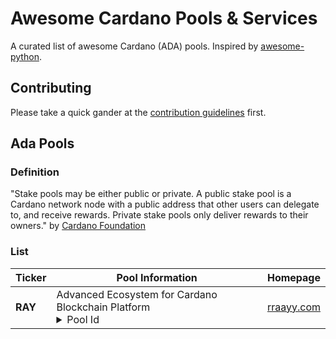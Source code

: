 # Awesome Cardano Pools & Services

A curated list of awesome Cardano (ADA) pools. Inspired by [awesome-python](https://github.com/vinta/awesome-python).

## Contributing

Please take a quick gander at the [contribution guidelines](CONTRIBUTING.md) first.

## Ada Pools

### Definition

"Stake pools may be either public or private. A public stake pool is a Cardano network node with a public address that other users can delegate to, and receive rewards. Private stake pools only deliver rewards to their owners." by [Cardano Foundation](https://cardano.org/stake-pool-operation#stake-pool)

### List


|Ticker|Pool Information|Homepage|
|---|---|---|
|**RAY**|<div>Advanced Ecosystem for Cardano Blockchain Platform</div><details><summary>Pool Id</summary><code>1c8cd022e993a8366be641c17cb6d9c5d8944e00bfce3189d8b1515a</code></details>|[rraayy.com](rraayy.com)|


 
